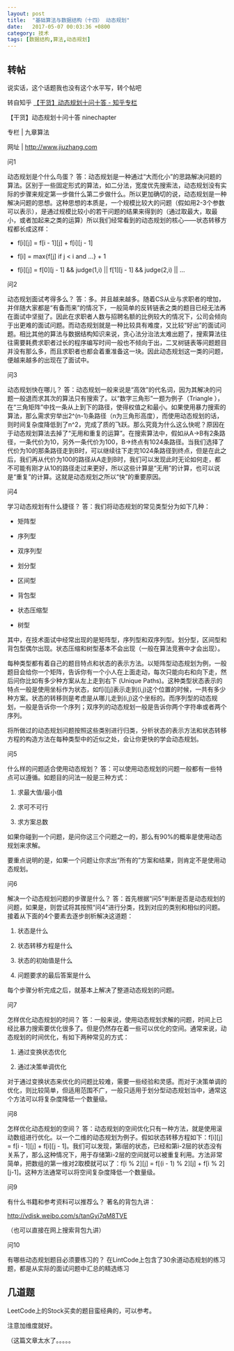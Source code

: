```yaml
---
layout: post
title:  "基础算法与数据结构（十四） 动态规划"
date:   2017-05-07 00:03:36 +0800
category: 技术
tags: [数据结构,算法,动态规划]
---
```


## 转帖
说实话，这个话题我也没有这个水平写，转个帖吧

转自知乎 [【干货】动态规划十问十答 - 知乎专栏](https://zhuanlan.zhihu.com/p/26743197)

【干货】动态规划十问十答
ninechapter

专栏 | 九章算法

网址 | http://www.jiuzhang.com

问1

动态规划是个什么鸟蛋？
答：动态规划是一种通过“大而化小”的思路解决问题的算法。区别于一些固定形式的算法，如二分法，宽度优先搜索法，动态规划没有实际的步骤来规定第一步做什么第二步做什么。所以更加确切的说，动态规划是一种解决问题的思想。这种思想的本质是，一个规模比较大的问题（假如用2-3个参数可以表示），是通过规模比较小的若干问题的结果来得到的（通过取最大，取最小，或者加起来之类的运算）所以我们经常看到的动态规划的核心——状态转移方程都长成这样：

* f[i][j] = f[i - 1][j] + f[i][j - 1]

* f[i] = max{f[j] if j < i and …} + 1

* f[i][j] = f[0][j - 1] && judge(1,i) || f[1][j - 1] && judge(2,i) || …

问2

动态规划面试考得多么？
答：多。并且越来越多。随着CS从业与求职者的增加，并伴随大家都是“有备而来”的情况下，一般简单的反转链表之类的题目已经无法再在面试中坚挺了。因此在求职者人数与招聘名额的比例较大的情况下，公司会倾向于出更难的面试问题。而动态规划就是一种比较具有难度，又比较“好出”的面试问题。相比其他的算法与数据结构知识来说，贪心法分治法太难出题了，搜索算法往往需要耗费求职者过长的程序编写时间一般也不倾向于出，二叉树链表等问题题目并没有那么多，而且求职者也都会着重准备这一块。因此动态规划这一类的问题，便越来越多的出现在了面试中。

问3

动态规划快在哪儿？
答：动态规划一般来说是“高效”的代名词，因为其解决的问题一般退而求其次的算法只有搜索了。以“数字三角形”一题为例子（Triangle ），在“三角矩阵”中找一条从上到下的路径，使得权值之和最小。如果使用暴力搜索的算法，那么需求穷举出2^(n-1)条路径（n为三角形高度），而使用动态规划的话，则时间复杂度降低到了n^2，完成了质的飞跃。那么究竟为什么这么快呢？原因在于动态规划算法去掉了“无用和重复的运算”。在搜索算法中，假如从A->B有2条路径，一条代价为10，另外一条代价为100，B->终点有1024条路径。当我们选择了代价为10的那条路径走到B时，可以继续往下走完1024条路径到终点，但是在此之后，我们再从代价为100的路径从A走到B时，我们可以发现此时无论如何走，都不可能有刚才从10的路径走过来更好，所以这些计算是“无用”的计算，也可以说是“重复”的计算。这就是动态规划之所以“快”的重要原因。

问4

学习动态规划有什么捷径？
答：我们将动态规划的常见类型分为如下几种：

* 矩阵型

* 序列型

* 双序列型

* 划分型

* 区间型

* 背包型

* 状态压缩型

* 树型

其中，在技术面试中经常出现的是矩阵型，序列型和双序列型。划分型，区间型和背包型偶尔出现。状态压缩和树型基本不会出现（一般在算法竞赛中才会出现）。

每种类型都有着自己的题目特点和状态的表示方法。以矩阵型动态规划为例，一般题目会给你一个矩阵，告诉你有一个小人在上面走动，每次只能向右和向下走，然后问你比如有多少种方案从左上走到右下 (Unique Paths)。这种类型状态表示的特点一般是使用坐标作为状态，如f[i][j]表示走到(i,j)这个位置的时候，一共有多少种方案。状态的转移则是考虑是从哪儿走到(i,j)这个坐标的。而序列型的动态规划，一般是告诉你一个序列；双序列的动态规划一般是告诉你两个字符串或者两个序列。

将所做过的动态规划问题按照这些类别进行归类，分析状态的表示方法和状态转移方程的构造方法在每种类型中的近似之处，会让你更快的学会动态规划。

问5

什么样的问题适合使用动态规划？
答：可以使用动态规划的问题一般都有一些特点可以遵循。如题目的问法一般是三种方式：

1. 求最大值/最小值

2. 求可不可行

3. 求方案总数

如果你碰到一个问题，是问你这三个问题之一的，那么有90%的概率是使用动态规划来求解。

要重点说明的是，如果一个问题让你求出“所有的”方案和结果，则肯定不是使用动态规划。

问6

解决一个动态规划问题的步骤是什么？
答：首先根据“问5”判断是否是动态规划的问题，如果是，则尝试将其按照“问4”进行分类，找到对应的类别和相似的问题。接着从下面的4个要素去逐步剖析解决这道题：

1. 状态是什么

2. 状态转移方程是什么

3. 状态的初始值是什么

4. 问题要求的最后答案是什么

每个步骤分析完成之后，就基本上解决了整道动态规划的问题。

问7

怎样优化动态规划的时间？
答：一般来说，使用动态规划求解的问题，时间上已经比暴力搜索要优化很多了。但是仍然存在着一些可以优化的空间。通常来说，动态规划的时间优化，有如下两种常见的方式：

1. 通过变换状态优化

2. 通过决策单调优化

对于通过变换状态来优化的问题比较难，需要一些经验和灵感。而对于决策单调的优化，则比较简单，但适用范围不广，一般只适用于划分型动态规划当中，通常这个方法可以将复杂度降低一个数量级。

问8

怎样优化动态规划的空间？
答：动态规划的空间优化只有一种方法，就是使用滚动数组进行优化。以一个二维的动态规划为例子。假如状态转移方程如下：f[i][j] = f[i - 1][j] + f[i][j - 1]。我们可以发现，第i层的状态，已经和第i-2层的状态没有关系了，那么这种情况下，用于存储第i-2层的空间就可以被重复利用。方法非常简单，把数组的第一维对2取模就可以了：f[i % 2][j] = f[(i - 1) % 2][j] + f[i % 2][j-1]。这种方法通常可以将空间复杂度降低一个数量级。

问9

有什么书籍和参考资料可以推荐么？
著名的背包九讲：

http://vdisk.weibo.com/s/tanGyi7qM8TVE

（也可以直接在网上搜索背包九讲）

问10

有哪些动态规划题目必须要练习的？
在LintCode上包含了30余道动态规划的练习题，都是从实际的面试问题中汇总的精选练习
## 几道题
LeetCode上的Stock买卖的题目蛮经典的，可以参考。

注意加维度就好。

（这篇文章太水了。。。。。